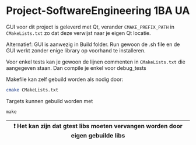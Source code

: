 # Project-SoftwareEngineering 1BA UA

GUI voor dit project is geleverd met Qt, verander `CMAKE_PREFIX_PATH` in `CMakeLists.txt` zo dat deze verwijst naar je eigen Qt locatie.

Alternatief: GUI is aanwezig in Build folder. Run gewoon de .sh file en de GUI werkt zonder enige library op voorhand te installeren.

Voor enkel tests kan je gewoon de lijnen commenten in `CMakeLists.txt` die aangegeven staan. Dan compile je enkel voor debug_tests

Makefile kan zelf gebuild worden als nodig door:

```bash
cmake CMakeLists.txt
```

Targets kunnen gebuild worden met
```
make
```

| :exclamation:  Het kan zijn dat gtest libs moeten vervangen worden door eigen gebuilde libs   |
|-----------------------------------------------------------------------------------------------|
